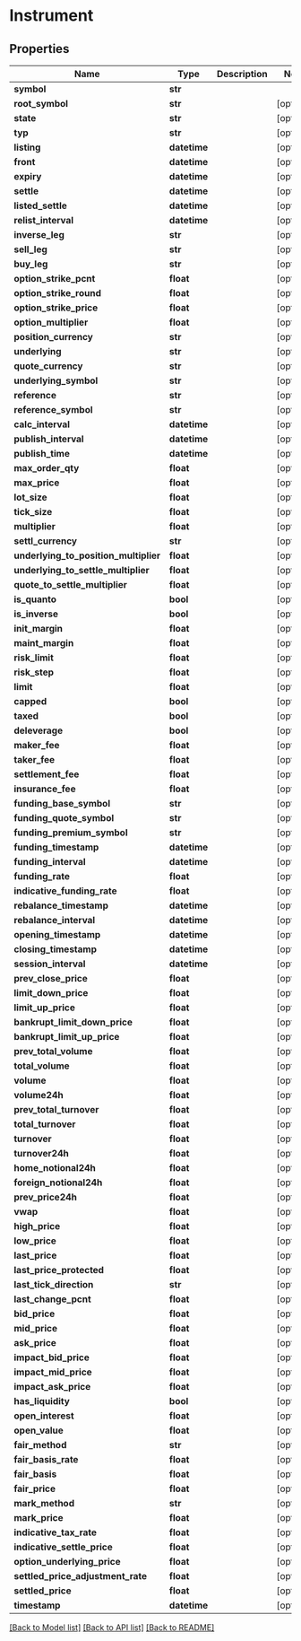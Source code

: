 # Instrument

## Properties
Name | Type | Description | Notes
------------ | ------------- | ------------- | -------------
**symbol** | **str** |  | 
**root_symbol** | **str** |  | [optional] 
**state** | **str** |  | [optional] 
**typ** | **str** |  | [optional] 
**listing** | **datetime** |  | [optional] 
**front** | **datetime** |  | [optional] 
**expiry** | **datetime** |  | [optional] 
**settle** | **datetime** |  | [optional] 
**listed_settle** | **datetime** |  | [optional] 
**relist_interval** | **datetime** |  | [optional] 
**inverse_leg** | **str** |  | [optional] 
**sell_leg** | **str** |  | [optional] 
**buy_leg** | **str** |  | [optional] 
**option_strike_pcnt** | **float** |  | [optional] 
**option_strike_round** | **float** |  | [optional] 
**option_strike_price** | **float** |  | [optional] 
**option_multiplier** | **float** |  | [optional] 
**position_currency** | **str** |  | [optional] 
**underlying** | **str** |  | [optional] 
**quote_currency** | **str** |  | [optional] 
**underlying_symbol** | **str** |  | [optional] 
**reference** | **str** |  | [optional] 
**reference_symbol** | **str** |  | [optional] 
**calc_interval** | **datetime** |  | [optional] 
**publish_interval** | **datetime** |  | [optional] 
**publish_time** | **datetime** |  | [optional] 
**max_order_qty** | **float** |  | [optional] 
**max_price** | **float** |  | [optional] 
**lot_size** | **float** |  | [optional] 
**tick_size** | **float** |  | [optional] 
**multiplier** | **float** |  | [optional] 
**settl_currency** | **str** |  | [optional] 
**underlying_to_position_multiplier** | **float** |  | [optional] 
**underlying_to_settle_multiplier** | **float** |  | [optional] 
**quote_to_settle_multiplier** | **float** |  | [optional] 
**is_quanto** | **bool** |  | [optional] 
**is_inverse** | **bool** |  | [optional] 
**init_margin** | **float** |  | [optional] 
**maint_margin** | **float** |  | [optional] 
**risk_limit** | **float** |  | [optional] 
**risk_step** | **float** |  | [optional] 
**limit** | **float** |  | [optional] 
**capped** | **bool** |  | [optional] 
**taxed** | **bool** |  | [optional] 
**deleverage** | **bool** |  | [optional] 
**maker_fee** | **float** |  | [optional] 
**taker_fee** | **float** |  | [optional] 
**settlement_fee** | **float** |  | [optional] 
**insurance_fee** | **float** |  | [optional] 
**funding_base_symbol** | **str** |  | [optional] 
**funding_quote_symbol** | **str** |  | [optional] 
**funding_premium_symbol** | **str** |  | [optional] 
**funding_timestamp** | **datetime** |  | [optional] 
**funding_interval** | **datetime** |  | [optional] 
**funding_rate** | **float** |  | [optional] 
**indicative_funding_rate** | **float** |  | [optional] 
**rebalance_timestamp** | **datetime** |  | [optional] 
**rebalance_interval** | **datetime** |  | [optional] 
**opening_timestamp** | **datetime** |  | [optional] 
**closing_timestamp** | **datetime** |  | [optional] 
**session_interval** | **datetime** |  | [optional] 
**prev_close_price** | **float** |  | [optional] 
**limit_down_price** | **float** |  | [optional] 
**limit_up_price** | **float** |  | [optional] 
**bankrupt_limit_down_price** | **float** |  | [optional] 
**bankrupt_limit_up_price** | **float** |  | [optional] 
**prev_total_volume** | **float** |  | [optional] 
**total_volume** | **float** |  | [optional] 
**volume** | **float** |  | [optional] 
**volume24h** | **float** |  | [optional] 
**prev_total_turnover** | **float** |  | [optional] 
**total_turnover** | **float** |  | [optional] 
**turnover** | **float** |  | [optional] 
**turnover24h** | **float** |  | [optional] 
**home_notional24h** | **float** |  | [optional] 
**foreign_notional24h** | **float** |  | [optional] 
**prev_price24h** | **float** |  | [optional] 
**vwap** | **float** |  | [optional] 
**high_price** | **float** |  | [optional] 
**low_price** | **float** |  | [optional] 
**last_price** | **float** |  | [optional] 
**last_price_protected** | **float** |  | [optional] 
**last_tick_direction** | **str** |  | [optional] 
**last_change_pcnt** | **float** |  | [optional] 
**bid_price** | **float** |  | [optional] 
**mid_price** | **float** |  | [optional] 
**ask_price** | **float** |  | [optional] 
**impact_bid_price** | **float** |  | [optional] 
**impact_mid_price** | **float** |  | [optional] 
**impact_ask_price** | **float** |  | [optional] 
**has_liquidity** | **bool** |  | [optional] 
**open_interest** | **float** |  | [optional] 
**open_value** | **float** |  | [optional] 
**fair_method** | **str** |  | [optional] 
**fair_basis_rate** | **float** |  | [optional] 
**fair_basis** | **float** |  | [optional] 
**fair_price** | **float** |  | [optional] 
**mark_method** | **str** |  | [optional] 
**mark_price** | **float** |  | [optional] 
**indicative_tax_rate** | **float** |  | [optional] 
**indicative_settle_price** | **float** |  | [optional] 
**option_underlying_price** | **float** |  | [optional] 
**settled_price_adjustment_rate** | **float** |  | [optional] 
**settled_price** | **float** |  | [optional] 
**timestamp** | **datetime** |  | [optional] 

[[Back to Model list]](../README.md#documentation-for-models) [[Back to API list]](../README.md#documentation-for-api-endpoints) [[Back to README]](../README.md)


